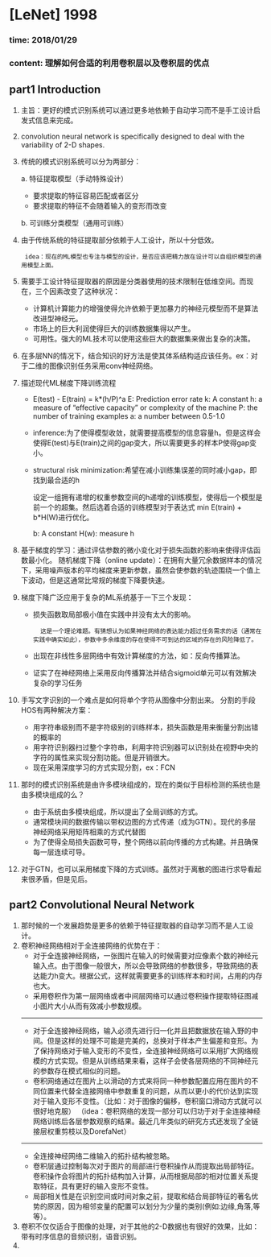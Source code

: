 # [LeNet] 1998
### time: 2018/01/29
### content: 理解如何合适的利用卷积层以及卷积层的优点

## part1 Introduction
1. 主旨：更好的模式识别系统可以通过更多地依赖于自动学习而不是手工设计启发式信息来完成。
1. convolution neural network is specifically designed to deal with the variability of 2-D shapes.
2. 传统的模式识别系统可以分为两部分：

    a. 特征提取模型（手动特殊设计）

    * 要求提取的特征容易匹配或者区分
    * 要求提取的特征不会随着输入的变形而改变

    b. 可训练分类模型（通用可训练）
3. 由于传统系统的特征提取部分依赖于人工设计，所以十分低效。
    
        idea：现在的ML模型也专注与模型的设计，是否应该把精力放在设计可以自组织模型的通用模型上面。
5. 需要手工设计特征提取器的原因是分类器使用的技术限制在低维空间。而现在，三个因素改变了这种状况：
    * 计算机计算能力的增强使得允许依赖于更加暴力的神经元模型而不是算法改进型神经元。
    * 市场上的巨大利润使得巨大的训练数据集得以产生。
    * 可用性。强大的ML技术可以使用这些巨大的数据集来做出复杂的决策。
6. 在多层NN的情况下，结合知识的好方法是使其体系结构适应该任务。ex：对于二维的图像识别任务采用conv神经网络。
7. 描述现代ML梯度下降训练流程
    * E(test) - E(train) = k*(h/P)^a
    E: Prediction error rate
    k: A constant
    h: a measure of “effective capacity” or complexity of the machine
    P: the number of training examples
    a: a number between 0.5-1.0
    * inference:为了使得模型收敛，就需要提高模型的信息容量h。但是这样会使得E(test)与E(train)之间的gap变大，所以需要更多的样本P使得gap变小。
    * structural risk minimization:希望在减小训练集误差的同时减小gap，即找到最合适的h

        设定一组拥有递增的权重参数空间的h递增的训练模型，使得后一个模型是前一个的超集。然后选着合适的训练模型对于表达式
        min E(train) + b*H(W)进行优化。

        b:      A constant
        H(w):   measure h
8. 基于梯度的学习：通过评估参数的微小变化对于损失函数的影响来使得评估函数最小化。
    随机梯度下降（online update）：在拥有大量冗余数据样本的情况下，采用噪声版本的平均梯度来更新参数，虽然会使参数的轨迹围绕一个值上下波动，但是这通常比常规的梯度下降要快速。
9. 梯度下降广泛应用于复杂的ML系统基于一下三个发现：
    * 损失函数取局部极小值在实践中并没有太大的影响。

            这是一个理论难题。有猜想认为如果神经网络的表达能力超过任务需求的话（通常在实践中确实如此），参数中多余维度的存在使得不可到达的区域的存在的风险降低了。
    * 出现在非线性多层网络中有效计算梯度的方法，如：反向传播算法。
    * 证实了在神经网络上采用反向传播算法并结合sigmoid单元可以有效解决复杂的学习任务
10. 手写文字识别的一个难点是如何将单个字符从图像中分割出来。
    分割的手段HOS有两种解决方案：
    * 用字符串级别而不是字符级别的训练样本，损失函数是用来衡量分割出错的概率的
    * 用字符识别器扫过整个字符串，利用字符识别器可以识别处在视野中央的字符的属性来实现分割功能。但是开销很大。
    * 现在采用深度学习的方式实现分割，ex：FCN
11. 那时的模式识别系统是由许多模块组成的，现在的类似于目标检测的系统也是由多模块组成的么？
    * 由于系统由多模块组成，所以提出了全局训练的方式。 
    * 通常模块间的数据传输以带权边图的方式传递（成为GTN）。现代的多层神经网络采用矩阵相乘的方式代替图
    * 为了使得全局损失函数可导，整个网络以前向传播的方式构建。并且确保每一层连续可导。
12. 对于GTN，也可以采用梯度下降的方式训练。虽然对于离散的图进行求导看起来很矛盾，但是见后。


## part2 Convolutional Neural Network
1. 那时候的一个发展趋势是更多的依赖于特征提取器的自动学习而不是人工设计。
2. 卷积神经网络相对于全连接网络的优势在于：
    * 对于全连接神经网络，一张图片在输入的时候需要对应像素个数的神经元输入点。由于图像一般很大，所以会导致网络的参数很多，导致网络的表达能力h变大。根据公式，这样就需要更多的训练样本和时间，占用的内存也大。
    * 采用卷积作为第一层网络或者中间层网络可以通过卷积操作提取特征图减小图片大小从而有效减小参数规模。
    -------
    * 对于全连接神经网络，输入必须先进行归一化并且把数据放在输入野的中间。但是这样的处理不可能是完美的，总换对于样本产生偏差和变形。为了保持网络对于输入变形的不变性，全连接神经网络可以采用扩大网络规模的方式实现。但是从训练结果来看，这样子会使各层网络的不同神经元的参数存在模式相似的问题。
    * 卷积网络通过在图片上以滑动的方式来将同一种参数配置应用在图片的不同位置来代替全连接网络中参数重复的问题，从而以更小的代价达到实现对于输入变形不变性。（比如：对于图像的偏移，卷积窗口滑动方式就可以很好地克服）
    （idea：卷积网络的发现一部分可以归功于对于全连接神经网络训练后各层参数观察的结果。最近几年类似的研究方式还发现了全链接层权重剪枝以及DorefaNet）
    -------
    * 全连接神经网络二维输入的拓扑结构被忽略。
    * 卷积层通过控制每次对于图片的局部进行卷积操作从而提取出局部特征。卷积操作会将图片的拓扑结构加入计算，从而根据局部的相对位置关系提取特征，具有更好的输入变形不变性。
    * 局部相关性是在识别空间或时间对象之前，提取和结合局部特征的著名优势的原因，因为相邻变量的配置可以划分为少量的类别(例如:边缘,角落,等等）。
3.  卷积不仅仅适合于图像的处理，对于其他的2-D数据也有很好的效果，比如：带有时序信息的音频识别，语音识别。
4.  